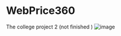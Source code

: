 # WebPrice360
The college project 2 (not finished )
![image](https://github.com/saramrk/WebPrice360/assets/141120746/df6f012e-13af-4f6a-8666-d71e2410aafe)
